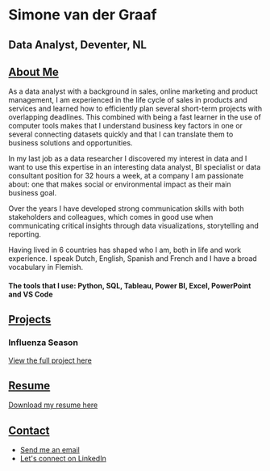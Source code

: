 # Simone van der Graaf
## Data Analyst, Deventer, NL

## <ins>About Me</ins>
As a data analyst with a background in sales, online marketing and product management, I am experienced in the life cycle of sales in products and services and learned how to efficiently plan several short-term projects with overlapping deadlines. This combined with being a fast learner in the use of computer tools makes that I understand business key factors in one or several connecting datasets quickly and that I can translate them to business solutions and opportunities.

In my last job as a data researcher I discovered my interest in data and I want to use this expertise in an interesting data analyst, BI specialist or data consultant position for 32 hours a week, at a company I am passionate about: one that makes social or environmental impact as their main business goal. 

Over the years I have developed strong communication skills with both stakeholders and colleagues, which comes in good use when communicating critical insights through data visualizations, storytelling and reporting. 

Having lived in 6 countries has shaped who I am, both in life and work experience. I speak Dutch, English, Spanish and French and I have a broad vocabulary in Flemish.

#### The tools that I use: Python, SQL, Tableau, Power BI, Excel, PowerPoint and VS Code

## <ins>Projects</ins>
### Influenza Season
[View the full project here](/Projects/Influenza-Season-Project.pdf)

## <ins>Resume</ins>
[Download my resume here](/Assets/Resume.pdf)

## <ins>Contact</ins>
- [Send me an email](mailto:simone.data.analytics@gmail.com)
- [Let's connect on LinkedIn](https://www.linkedin.com/in/simone-van-der-graaf)
